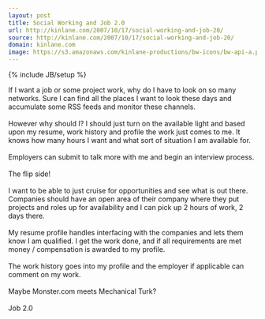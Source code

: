 ```yaml
---
layout: post
title: Social Working and Job 2.0
url: http://kinlane.com/2007/10/17/social-working-and-job-20/
source: http://kinlane.com/2007/10/17/social-working-and-job-20/
domain: kinlane.com
image: https://s3.amazonaws.com/kinlane-productions/bw-icons/bw-api-a.png
---
```

{% include JB/setup %}<p>
     If I want a job or some project work, why do I have to look on so many networks. Sure I can find all the places I want to look these days and accumulate some RSS feeds and monitor these channels.
     <br />
     <br />
     However why should I? I should just turn on the available light and based upon my resume, work history and profile the work just comes to me. It knows how many hours I want and what sort of situation I am available for.
     <br />
     <br />
     Employers can submit to talk more with me and begin an interview process.
     <br />
     <br />
     <span class="c1">The flip side!</span>
     <br />
     <br />
     I want to be able to just cruise for opportunities and see what is out there. Companies should have an open area of their company where they put projects and roles up for availability and I can pick up 2 hours of work, 2 days there.
     <br />
     <br />
     My resume profile handles interfacing with the companies and lets them know I am qualified. I get the work done, and if all requirements are met money / compensation is awarded to my profile.
     <br />
     <br />
     The work history goes into my profile and the employer if applicable can comment on my work.
     <br />
     <br />
     Maybe Monster.com meets Mechanical Turk?
     <br />
     <br />
     Job 2.0
</p>